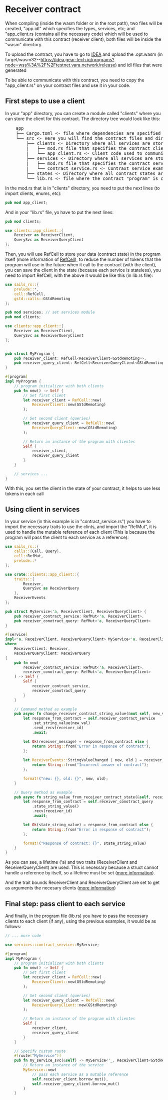 # Receiver contract

When compiling (inside the wasm folder or in the root path), two files will be created, "app.idl" which specifies the types, services, etc; and "app_client.rs (contains all the necessary code) which will be used to communicate with this contract (receiver client), both files will be inside the "wasm" directory.

To upload the contract, you have to go to [IDEA](https://idea.gear-tech.io/programs?node=wss%3A%2F%2Ftestnet.vara.network) and upload the .opt.wasm (in target/wasm32--https://idea.gear-tech.io/programs?node=wss%3A%2F%2Ftestnet.vara.network/release) and idl files that were generated

To be able to communicate with this contract, you need to copy the "app_client.rs" on your contract files and use it in your code.

## First steps to use a client

In your "app" directory, you can create a module called "clients" where you can store the client for this contract. The directory tree would look like this: 

<pre>
    app
    ├── Cargo.toml <- file where dependencies are specified
    └── src <- Here you will find the contract files and directories
        ├── clients <- Directory where all services are stored
        |   ├── mod.rs file that specifies the contract clients module
        |   └── app_client.rs <- Client code used to communicate with the contract
        ├── services <- Directory where all services are stored
        |   ├── mod.rs file that specifies the contract services module
        |   └── contract_service.rs <- Contraxt service example
        ├── states <- Directory where all contract states are stored
        └── lib.rs <- file where the contract "program" is created
</pre>

In the mod.rs that is in "clients" directory, you need to put the next lines (to import clients, enums, etc):

```rust
pub mod app_client;
```

And in your "lib.rs" file, yo have to put the next lines:

```rust
pub mod clients;

use clients::app_client::{
    Receiver as ReceiverClient,
    QuerySvc as ReceiverQueryClient
};
```

Then, you will use RefCell to store your data (contract state) in the program itself (more information of [RefCell](https://doc.rust-lang.org/stable/book/ch15-05-interior-mutability.html)), to reduce the number of tokens that the program will use in the future when it call to the contract (with the client), you can save the client in the state (because each service is stateless), you need to import RefCell, with the above it would be like this (in lib.rs file):

```rust
use sails_rs::{
    prelude::*,
    cell::RefCell,
    gstd::calls::GStdRemoting
};

pub mod services; // set services module
pub mod clients;

use clients::app_client::{
    Receiver as ReceiverClient,
    QuerySvc as ReceiverQueryClient
};


pub struct MyProgram {
    pub receiver_client: RefCell<ReceiverClient<GStdRemoting>>,
    pub receiver_query_client: RefCell<ReceiverQueryClient<GStdRemoting>>
}

#[program]
impl MyProgram {
    // program initializer with both clients
    pub fn new() -> Self {
        // Set first client 
        let receiver_client = RefCell::new(
            ReceiverClient::new(GStdRemoting)
        );

        // Set second client (queries)
        let receiver_query_client = RefCell::new(
            ReceiverQueryClient::new(GStdRemoting)
        );

        // Return an instance of the program with clientes 
        Self {
            receiver_client,
            receiver_query_client
        }
    }

    // services ...
}
```

With this, you set the client in the state of your contract, it helps to use less tokens in each call

## Using client in services

In your service (in this example is in "contract_service.rs") you have to import the necessary traits to use the clints, and import the "RefMut", it is used to handle the mutable reference of each client (This is because the program will pass the client to each service as a reference):

```rust
use sails_rs::{
    calls::{Call, Query}, 
    cell::RefMut, 
    prelude::*
};

use crate::clients::app_client::{
    traits::{
        Receiver, 
        QuerySvc as ReceiverQuery
    },
    ReceiverEvents
};

pub struct MyService<'a, ReceiverClient, ReceiverQueryClient> {
    pub receiver_contract_service: RefMut<'a, ReceiverClient>,
    pub receiver_conotract_query: RefMut<'a, ReceiverQueryClient>
}

#[service]
impl<'a, ReceiverClient, ReceiverQueryClient> MyService<'a, ReceiverClient, ReceiverQueryClient>
where 
    ReceiverClient: Receiver,
    ReceiverQueryClient: ReceiverQuery
{
    pub fn new(
        receiver_contract_service: RefMut<'a, ReceiverClient>,
        receiver_conotract_query: RefMut<'a, ReceiverQueryClient>
    ) -> Self {
        Self {
            receiver_contract_service,
            receiver_conotract_query
        }
    }

    // Command method as example
    pub async fn change_receiver_contract_string_value(&mut self, new_val: String, receiver_id: ActorId) -> String {
        let response_from_contract = self.receiver_contract_service
            .set_string_value(new_val)
            .send_recv(receiver_id)
            .await;

        let Ok(receiver_message) = response_from_contract else {
            return String::from("Error in response of contract");
        };
        
        let ReceiverEvents::StringValueChanged { new, old } = receiver_message else {
            return String::from("Incorrect answer of contract");
        };

        format!("new: {}, old: {}", new, old);
    }

    // Query method as example
    pub async fn string_value_from_receiver_contract_state(&self, receiver_id: ActorId) -> String {
        let response_from_contract = self.receiver_conotract_query
            .state_string_value()
            .recv(receiver_id)
            .await;

        let Ok(state_string_value) = response_from_contract else {
            return String::from("Error in response of contract");
        };

        format!("Response of contract: {}", state_string_value)
    }
}
```

As you can see, a lifetime ('a) and two traits (ReceiverClient and ReceiverQueryClient) are used. This is necessary because a struct cannot handle a reference by itself, so a lifetime must be set ([more information](https://doc.rust-lang.org/stable/book/ch10-03-lifetime-syntax.html#lifetime-annotations-in-struct-definitions)).

And the trait bounds ReceiverClient and ReceiverQueryClient are set to get as arguments the necesary clients ([more information](https://doc.rust-lang.org/stable/book/ch10-02-traits.html#trait-bound-syntax))




## Final step: pass client to each service

And finally, in the program file (lib.rs) you have to pass the necessary clients to each client (if any), using the previous examples, it would be as follows:

```rust
// ... more code

use services::contract_service::MyService;

#[program]
impl MyProgram {
    // program initializer with both clients
    pub fn new() -> Self {
        // Set first client 
        let receiver_client = RefCell::new(
            ReceiverClient::new(GStdRemoting)
        );

        // Set second client (queries)
        let receiver_query_client = RefCell::new(
            ReceiverQueryClient::new(GStdRemoting)
        );

        // Return an instance of the program with clientes 
        Self {
            receiver_client,
            receiver_query_client
        }
    }

    // Specify custom route
    #[route("MyService")]
    pub fn my_service_svc(&self) -> MyService<'_, ReceiverClient<GStdRemoting>, ReceiverQueryClient<GStdRemoting>>
        // Return an instance of the service 
        MyService::new(
            // pass each service as a mutable reference 
            self.receiver_client.borrow_mut(), 
            self.receiver_query_client.borrow_mut()
        )
    }
```